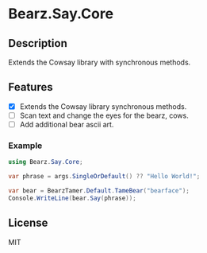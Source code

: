 # Bearz.Say.Core

## Description

Extends the Cowsay library with synchronous methods.

## Features

- [X] Extends the Cowsay library synchronous methods.
- [ ] Scan text and change the eyes for the bearz, cows.
- [ ] Add additional bear ascii art.

### Example

```csharp
using Bearz.Say.Core;

var phrase = args.SingleOrDefault() ?? "Hello World!";

var bear = BearzTamer.Default.TameBear("bearface");
Console.WriteLine(bear.Say(phrase));
```

## License

MIT
